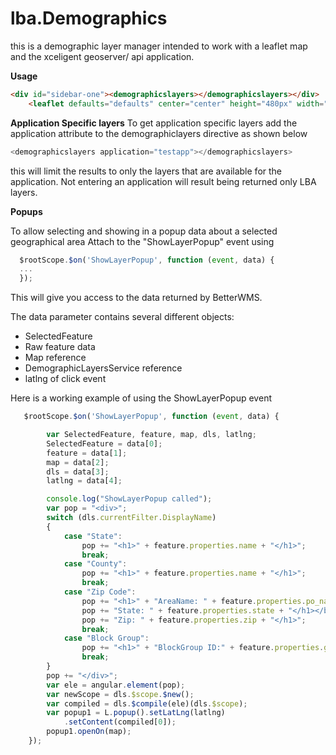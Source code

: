 # lba.Demographics

this is a demographic layer manager intended to work with a leaflet map and the xceligent geoserver/ api application.

**Usage**
```html
<div id="sidebar-one"><demographicslayers></demographicslayers></div>
    <leaflet defaults="defaults" center="center" height="480px" width="640px"></leaflet>
```

**Application Specific layers**
To get application specific layers add the application attribute to the demographiclayers directive as shown below
```javascript
<demographicslayers application="testapp"></demographicslayers>
```
this will limit the results to only the layers that are available for the application. Not entering an application will result being returned only LBA layers.

**Popups**

To allow selecting and showing in a popup data about a selected geographical area Attach to the "ShowLayerPopup" event using 
```javascript
  $rootScope.$on('ShowLayerPopup', function (event, data) {
  ...
  });
```

This will give you access to the data returned by BetterWMS. 

The data parameter contains several different objects: 
* SelectedFeature
* Raw feature data
* Map reference
* DemographicLayersService reference
* latlng of click event

Here is a working example of using the ShowLayerPopup event
```javascript
   $rootScope.$on('ShowLayerPopup', function (event, data) {

        var SelectedFeature, feature, map, dls, latlng;
        SelectedFeature = data[0];
        feature = data[1];
        map = data[2];
        dls = data[3];
        latlng = data[4];

        console.log("ShowLayerPopup called");
        var pop = "<div>";
        switch (dls.currentFilter.DisplayName)
        {
            case "State":
                pop += "<h1>" + feature.properties.name + "</h1>";
                break;
            case "County":
                pop += "<h1>" + feature.properties.name + "</h1>";
                break;
            case "Zip Code":
                pop += "<h1>" + "AreaName: " + feature.properties.po_name + "</h1></br><h1>";
                pop += "State: " + feature.properties.state + "</h1></br><h1>";
                pop += "Zip: " + feature.properties.zip + "</h1>";
                break;
            case "Block Group":
                pop += "<h1>" + "BlockGroup ID:" + feature.properties.geoname + "</h1>";
                break;
        }
        pop += "</div>";
        var ele = angular.element(pop);
        var newScope = dls.$scope.$new();
        var compiled = dls.$compile(ele)(dls.$scope);
        var popup1 = L.popup().setLatLng(latlng)
            .setContent(compiled[0]);
        popup1.openOn(map);
    });
```
